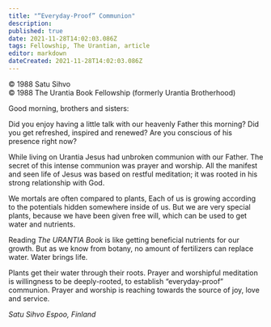```yaml
---
title: "“Everyday-Proof” Communion"
description: 
published: true
date: 2021-11-28T14:02:03.086Z
tags: Fellowship, The Urantian, article
editor: markdown
dateCreated: 2021-11-28T14:02:03.086Z
---
```


<p class="v-card v-sheet theme--light grey lighten-3 px-2">© 1988 Satu Sihvo<br>© 1988 The Urantia Book Fellowship (formerly Urantia Brotherhood)</p>

Good morning, brothers and sisters:

Did you enjoy having a little talk with our heavenly Father this morning? Did you get refreshed, inspired and renewed? Are you conscious of his presence right now?

While living on Urantia Jesus had unbroken communion with our Father. The secret of this intense communion was prayer and worship. All the manifest and seen life of Jesus was based on restful meditation; it was rooted in his strong relationship with God.

We mortals are often compared to plants, Each of us is growing according to the potentials hidden somewhere inside of us. But we are very special plants, because we have been given free will, which can be used to get water and nutrients.

Reading _The URANTIA Book_ is like getting beneficial nutrients for our growth. But as we know from botany, no amount of fertilizers can replace water. Water brings life.

Plants get their water through their roots. Prayer and worshipful meditation is willingness to be deeply-rooted, to establish “everyday-proof” communion. Prayer and worship is reaching towards the source of joy, love and service.

_Satu Sihvo_
_Espoo, Finland_